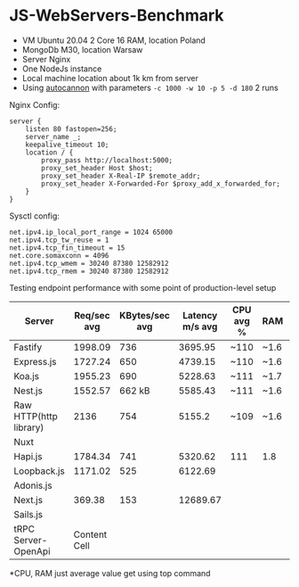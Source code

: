 # JS-WebServers-Benchmark
* VM Ubuntu 20.04 2 Core 16 RAM, location Poland
* MongoDb M30, location Warsaw
* Server Nginx
* One NodeJs instance
* Local machine location about 1k km from server
* Using [autocannon](https://github.com/mcollina/autocannon/tree/master) with parameters `-c 1000 -w 10 -p 5 -d 180` 2 runs
  
Nginx Config:
```
server {
    listen 80 fastopen=256;
    server_name _;
    keepalive_timeout 10;
    location / {
        proxy_pass http://localhost:5000;
        proxy_set_header Host $host;
        proxy_set_header X-Real-IP $remote_addr;
        proxy_set_header X-Forwarded-For $proxy_add_x_forwarded_for;
    }
}
```
Sysctl config:
```
net.ipv4.ip_local_port_range = 1024 65000
net.ipv4.tcp_tw_reuse = 1
net.ipv4.tcp_fin_timeout = 15
net.core.somaxconn = 4096
net.ipv4.tcp_wmem = 30240 87380 12582912
net.ipv4.tcp_rmem = 30240 87380 12582912
```

Testing endpoint performance with some point of production-level setup

| Server  | Req/sec avg | KBytes/sec avg | Latency m/s avg | CPU avg % | RAM | Timeouts |
| ------------- | ------------- | ------------- | ------------- | ------------- | ------------- | ------------- |
| Fastify | 1998.09 | 736 | 3695.95 | ~110 | ~1.6 | 19k |
| Express.js  | 1727.24 | 650 | 4739.15 | ~110 | ~1.6 | 11k |
| Koa.js  | 1955.23 | 690 | 5228.63 | ~111 | ~1.7  | 4k |
| Nest.js  | 1552.57 | 662 kB | 5585.43 | ~111 | ~1.6 | 4k |
| Raw HTTP(http library)  | 2136 | 754 | 5155.2 | ~109 | ~1.6  | 3k |
| Nuxt   |  |
| Hapi.js  | 1784.34 | 741 | 5320.62 | 111 | 1.8 | 4k |
| Loopback.js  | 1171.02 | 525 | 6122.69 | | | 5k |
| Adonis.js   |   |
| Next.js  | 369.38 | 153 | 12689.67 |  |  | 2k | 
| Sails.js  |  |
| tRPC Server-OpenApi | Content Cell  |

*CPU, RAM just average value get using top command
